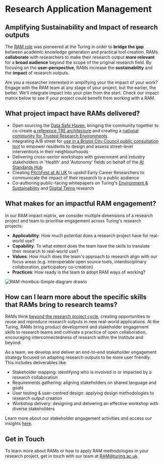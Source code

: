 # Research Application Management
## Amplifying Sustainability and Impact of research outputs

The [RAM role](https://the-turing-way.netlify.app/collaboration/research-infrastructure-roles/ram.html) was pioneered at the Turing in order to **bridge the gap** between academic knowledge generation and practical tool creation. 
RAMs **collaborate** with researchers to make their research output **more relevant** for a **broad audience** beyond the scope of the original research field.
By focusing on the **user-perspective**, RAMs increase the **sustainability** and the **impact** of research outputs. 

Are you a researcher interested in amplifying your the impact of your work? Engage with the RAM team at any stage of your project, but the earlier, the better. We'll integrate impact into your plan from the start. Check our impact matrix below to see if your project could benefit from working with a RAM.

## What project impact have RAMs delivered?
* Open sourcing the [Data Safe Haven](https://www.turing.ac.uk/research/research-projects/data-safe-havens-cloud), bringing the community together to co-create [a reference TRE architecture](https://github.com/sa-tre/satre-specification) and creating a [national community for Trusted Research Environments](https://github.com/uk-tre/website)
* Integrating A/B street for [use in a Bristol City Council public consultation tool](https://www.turing.ac.uk/blog/street-smart-putting-neighbourhood-design-hands-bristol-residents) to empower residents to design and assess street-level interventions in their neighbourhoods
* Delivering cross-sector workshops with government and industry stakeholders in 'Health' and 'Autonomy' fields on behalf of the [AI Standards Hub](https://aistandardshub.org/)
* Creating [PitchFest at AI UK](https://www.turing.ac.uk/news/first-pitchfest-winner-announced-ai-uk-2023) to upskill Early Career Researchers to communicate the impact of their research to a public audience
* Co-authoring public-facing whitepapers on Turing's [Environment & Sustainability](https://www.turing.ac.uk/news/publications/tackling-climate-change-data-science-and-ai) and [Digital Twins](https://www.turing.ac.uk/news/publications/towards-ecosystems-connected-digital-twins-address-global-challenges) research

## What makes for an impactful RAM engagement?
In our RAM impact matrix, we consider multiple dimensions of a research project and team to prioritise engagement across Turing's research projects:
* **Applicability**: How much potential does a research project have for real-world use?
* **Capability**: To what extent does the team have the skills to translate their research to real-world use?
* **Values**: How much does the team's approach to research align with our focus areas (e.g. interoperable open source tools, interdisciplinary collaboration, participatory co-creation)
* **Practices**: How ready is the team to adopt RAM ways of working?
 
![RAM rhombus-Simple diagram drawio](https://github.com/alan-turing-institute/research-application-management/assets/5104098/19d17aff-5caa-441f-8703-1497553b1ab3)

## How can I learn more about the specific skills that RAMs bring to research teams?
RAMs think [beyond the research project cycle](https://journal.trialanderror.org/pub/manifesto-rewarding-recognizing/release/1), creating opportunities to reuse and reproduce research outputs in new real-world applications. At the Turing, RAMs bring product development and stakeholder engagement skills to research teams and cultivate a practice of open collaboration, encouraging interconnectedness of research within the Institute and beyond.

As a team, we develop and deliver an end-to-end stakeholder engagement strategy focused on adapting research outputs to be more user friendly. 
This includes deliverables like:
* Stakeholder mapping: identifying who is involved in or impacted by a research collaboration
* Requirements gathering: aligning stakeholders on shared language and goals
* User testing & user-centred design: applying design methodologies to research output creation 
* Workshop delivery: designing and delivering an effective workshop with diverse stakeholders

Learn more about our stakeholder engagement activities and access our insights [here](https://the-turing-way.netlify.app/collaboration/stakeholder-engagement.html).

## Get in Touch
To learn more about RAMs or how to apply RAM methodologies in your research project, get in touch with our team at RAM@turing.ac.uk.

